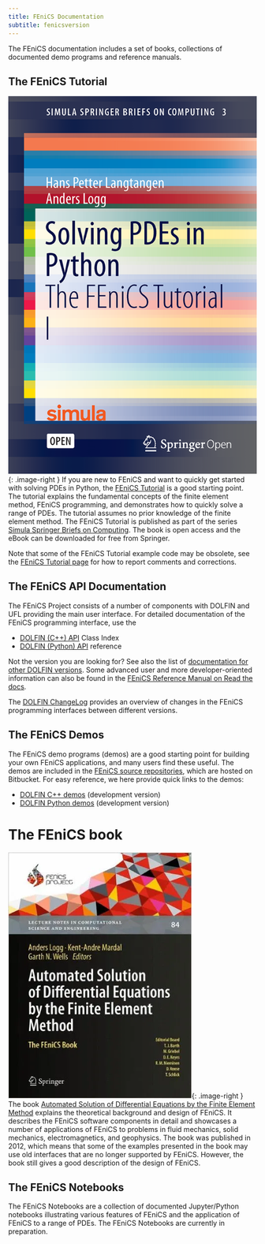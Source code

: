```yaml
---
title: FEniCS Documentation
subtitle: fenicsversion
---
```


The FEniCS documentation includes a set of books, collections of documented demo programs and reference manuals.

## The FEniCS Tutorial
![The FEniCS tutorial](/assets/img/docs/tutorial.png){: .image-right }
If you are new to FEniCS and want to quickly get started with solving PDEs in Python,
the [FEniCS Tutorial](tutorial.md) is a good starting point. The tutorial 
explains the fundamental concepts of the finite element method, FEniCS programming, and 
demonstrates how to quickly solve a range of PDEs. The tutorial assumes no prior knowledge of 
the finite element method. The FEniCS Tutorial is published as part of the series
[Simula Springer Briefs on Computing](http://www.springer.com/series/13548).
The book is open access and the eBook can be downloaded for free 
from Springer.

Note that some of the FEniCS Tutorial example code may be obsolete, see the
[FEniCS Tutorial page](/documentation/tutorial)
for how to report comments and corrections.

## The FEniCS API Documentation
The FEniCS Project consists of a number of components with DOLFIN and UFL providing the main 
user interface. For detailed documentation of the FEniCS programming interface, use the

- [DOLFIN (C++) API](https://fenicsproject.org/olddocs/dolfin/latest/cpp/classes.html) Class Index
- [DOLFIN (Python) API](https://fenicsproject.org/olddocs/dolfin/latest/python/) reference

Not the version you are looking for? See also the list of
[documentation for other DOLFIN versions](https://fenicsproject.org/olddocs/dolfin/).
Some advanced user and more developer-oriented information can also be found in the 
[FEniCS Reference Manual on Read the docs](https://fenics.readthedocs.io/en/latest/).

The [DOLFIN ChangeLog](https://fenics.readthedocs.io/projects/dolfin/en/latest/ChangeLog.html)
provides an overview of changes in the FEniCS programming interfaces between different versions.

## The FEniCS Demos
The FEniCS demo programs (demos) are a good starting point for building your own FEniCS 
applications, and many users find these useful. The demos are included in the
[FEniCS source repositories](https://bitbucket.org/fenics-project/),
which are hosted on Bitbucket. For easy reference, we here provide quick links 
to the demos:

- [DOLFIN C++ demos](https://bitbucket.org/fenics-project/dolfin/src/master/demo/) (development version)
- [DOLFIN Python demos](https://bitbucket.org/fenics-project/dolfin/src/master/python/demo/) (development version)

# The FEniCS book
![The FEniCS book](/assets/img/docs/book.png){: .image-right }
The book [Automated Solution of Differential Equations by the Finite Element Method](book.md)
explains the theoretical background and design of FEniCS. It describes the FEniCS software
components in detail and showcases a number of applications of FEniCS to problems in fluid
mechanics, solid mechanics, electromagnetics, and geophysics. The book was published in 2012,
which means that some of the examples presented in the book may use old interfaces that are no
longer supported by FEniCS. However, the book still gives a good description of the design of
FEniCS.

## The FEniCS Notebooks
The FEniCS Notebooks are a collection of documented Jupyter/Python notebooks illustrating 
various features of FEniCS and the application of FEniCS to a range of PDEs. The FEniCS 
Notebooks are currently in preparation.
